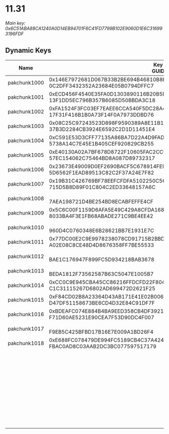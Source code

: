 # 11.31

###### *Main key: 0x6C51ABA88CA1240A0D14EB94701F6C41FD7799B102E9060D1E6C316993196FDF*

## Dynamic Keys

| Name         | Key<br/>GUID                                                                                            | Notes |
|--------------|---------------------------------------------------------------------------------------------------------|-|
| pakchunk1000 | 0x146E7972681D067B33B2BE694B46810B8E0D565ECEC88F80B8E5F100BC9A34A0<br/>0C2DFF3432352A23684E05B0794DFFC7 |
| pakchunk1001 | 0xECD456F4540E35FA0D1303890116B20B5BA92A48E0DE86F1016202BDC5DF516B<br/>13F1DD5EC796B357B6085D50BBDA3C18 |
| pakchunk1002 | 0xFA1524F3FC03EF7EAEE6CCA540F5DC28A444A28E6F48F6963C6FB7C714F99C53<br/>17F31F416B1B0A73F14F0A7973DDBD76 |
| pakchunk1003 | 0x08C25C97243523D898F9590389A8E11B1C584266461EB4C094497FC2D953FA99<br/>37B3D2284CB3924E6592C2D1D11451E4 |
| pakchunk1004 | 0xC591E53D3CFF77135A86BA7D22A4D9FAD8CE65260CC506FD299157960F4DEB7F<br/>5738A14C7E45E1B405CEF920829CB255 |
| pakchunk1005 | 0xE40130A02A7BF678D8722F10605FAC2CC906A630E714260B482B73E0B0FD0FBF<br/>57EC154062C75464BD8A087D89732317 |
| pakchunk1006 | 0x23673E49009D0EF2690BACF5C678914FE938D4A029D2995AFA8FC7EBCA1714B4<br/>5D6562F1EAD89513C82C2F37A24E7F82 |
| pakchunk1007 | 0x19B31C426769BF78EEFCFDFA5102250C56744398EBD217BB3B6A1327BD3631C6<br/>715D5B8D89F01C804C2ED33648157A6C |
| pakchunk1008 | <br/>7AEA198721D4BE254BD8ECABFEFFE4CF                                                                   |  |
| pakchunk1009 | 0x5C6C00F1159D6AFA5E49C429A8CFDA1687774864C1DCF89B74613B886291E238<br/>8033BA4F3E1FB68ABADE271C9BE4EE42 |
| pakchunk1010 | <br/>960D4C0760348E6B28621BB7E1931E7C                                                                   |  |
| pakchunk1011 | 0x77DC00E2C9E9978238078CD91715B2BBD70BF734A45EACBDFAF4F0F4F5211E5C<br/>A02E08C8CE48D4D8676358FF7BE55533 |
| pakchunk1012 | <br/>BAE1C176947F899FC5D934218BAB3678                                                                   |  |
| pakchunk1013 | <br/>BEDA1812F73562587B63C5047E1005B7                                                                   | Star wars movie clip shown during the event |
| pakchunk1014 | 0xCC0C9E945CBA45CC86216FFDCFD22F8046E6456F69740CADBE00483DBD7F91D9<br/>C1C31115267D6802AD699472D2621F25 |
| pakchunk1015 | 0xF84CD02B8A23364D43AB171E41E02B00666140F432B9004A5F8815B8612A4B13<br/>D47DF51158673BE6CD4D32E84C91DF7F |
| pakchunk1016 | 0xBDEAFC074E884B4BA9EED358CB4DF39210A5F82AD39777338265CF61838D70CF<br/>F71D60AE5231E90CEA7F53D90DC4F007 |
| pakchunk1017 | <br/>F9EB5C425BFBD17B16E7E009A1BD26F4                                                                   |  |
| pakchunk1018 | 0xE688FC078479DE994FC5189CB4C37A42443BE350A26CC6E6CD1258203210E623<br/>FBAC0AD8C03AAB2DC3BC077597517179 |
|  |  | The following are each in an encrypted pak, but it is unknown which encrypted paks they are in (one of these was decrypted): <br/>Set_01_0A (CID_636_Athena_Commando_M_GalileoGondola_78MFZ), Set_01_PA (CID_637_Athena_Commando_M_GalileoOutrigger_7Q0YU), Set_01_TA_SG (CID_VIP_Athena_Commando_F_GalileoRocket_SG), Set_01_LA_SG (CID_VIP_Athena_Commando_M_GalileoFerry_SG), Set_01_XA (Glider_ID_189_GalileoZeppelinFemale_353IC) |
